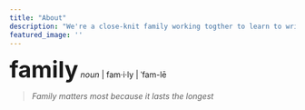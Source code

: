 ```yaml
---
title: "About"
description: "We're a close-knit family working togther to learn to write code. Hopefully we create something great along the way."
featured_image: ''
---
```


<span style="font-size: 40px;">**family**</span> _noun_
<span class="word-syllables">| fam·​i·​ly |</span>
<span class="pr"> ˈfam-lē</span>

<blockquote class="large">
  <em>Family matters most because it lasts the longest</em>
</blockquote>